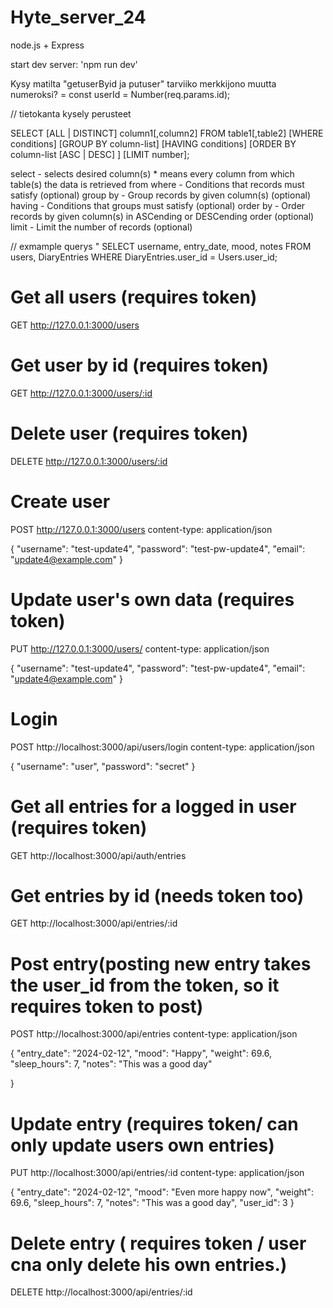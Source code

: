 # Hyte_server_24
 

node.js + Express

start dev server: 'npm run dev'

Kysy matilta "getuserByid ja putuser" tarviiko merkkijono muutta numeroksi? = const userId = Number(req.params.id);



 // tietokanta kysely perusteet

SELECT [ALL | DISTINCT] column1[,column2]
  FROM table1[,table2]
  [WHERE conditions]
  [GROUP BY column-list]
  [HAVING conditions]
  [ORDER BY column-list [ASC | DESC] ]
  [LIMIT number];

select - selects desired column(s) * means every column
from which table(s) the data is retrieved from
where - Conditions that records must satisfy (optional)
group by - Group records by given column(s) (optional)
having - Conditions that groups must satisfy (optional)
order by - Order records by given column(s) in ASCending or DESCending order (optional)
limit - Limit the number of records (optional)

// exmample querys "  SELECT username, entry_date, mood, notes FROM users, DiaryEntries WHERE DiaryEntries.user_id = Users.user_id; 

# Get all users (requires token)
GET http://127.0.0.1:3000/users

# Get user by id (requires token)
GET http://127.0.0.1:3000/users/:id

# Delete user (requires token)
DELETE http://127.0.0.1:3000/users/:id

# Create user
POST http://127.0.0.1:3000/users
content-type: application/json

{
  "username": "test-update4",
  "password": "test-pw-update4",
  "email": "update4@example.com"
}

# Update user's own data (requires token)
PUT http://127.0.0.1:3000/users/
content-type: application/json

{
  "username": "test-update4",
  "password": "test-pw-update4",
  "email": "update4@example.com"
}

# Login
POST http://localhost:3000/api/users/login
content-type: application/json

{
  "username": "user",
  "password": "secret"
}


# Get all entries for a logged in user (requires token)
GET http://localhost:3000/api/auth/entries

# Get entries by id (needs token too)
GET http://localhost:3000/api/entries/:id

# Post entry(posting new entry takes the user_id from the token, so it requires token to post)
POST http://localhost:3000/api/entries
content-type: application/json

{
  "entry_date": "2024-02-12",
  "mood": "Happy",
  "weight": 69.6,
  "sleep_hours": 7,
  "notes": "This was a good day"

}

# Update entry (requires token/ can only update users own entries)
PUT http://localhost:3000/api/entries/:id
content-type: application/json

{
  "entry_date": "2024-02-12",
  "mood": "Even more happy now",
  "weight": 69.6,
  "sleep_hours": 7,
  "notes": "This was a good day",
  "user_id": 3
}

# Delete entry ( requires token / user cna only delete his own entries.)
DELETE http://localhost:3000/api/entries/:id
